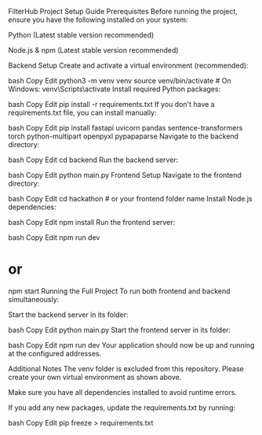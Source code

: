FilterHub
Project Setup Guide
Prerequisites
Before running the project, ensure you have the following installed on your system:

Python (Latest stable version recommended)

Node.js & npm (Latest stable version recommended)

Backend Setup
Create and activate a virtual environment (recommended):

bash
Copy
Edit
python3 -m venv venv
source venv/bin/activate   # On Windows: venv\Scripts\activate
Install required Python packages:

bash
Copy
Edit
pip install -r requirements.txt
If you don't have a requirements.txt file, you can install manually:

bash
Copy
Edit
pip install fastapi uvicorn pandas sentence-transformers torch python-multipart openpyxl pypapaparse
Navigate to the backend directory:

bash
Copy
Edit
cd backend
Run the backend server:

bash
Copy
Edit
python main.py
Frontend Setup
Navigate to the frontend directory:

bash
Copy
Edit
cd hackathon  # or your frontend folder name
Install Node.js dependencies:

bash
Copy
Edit
npm install
Run the frontend server:

bash
Copy
Edit
npm run dev
# or
npm start
Running the Full Project
To run both frontend and backend simultaneously:

Start the backend server in its folder:

bash
Copy
Edit
python main.py
Start the frontend server in its folder:

bash
Copy
Edit
npm run dev
Your application should now be up and running at the configured addresses.

Additional Notes
The venv folder is excluded from this repository. Please create your own virtual environment as shown above.

Make sure you have all dependencies installed to avoid runtime errors.

If you add any new packages, update the requirements.txt by running:

bash
Copy
Edit
pip freeze > requirements.txt
